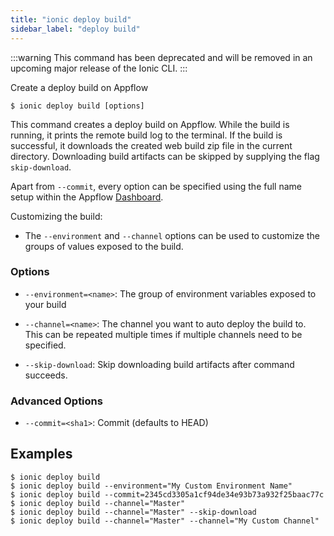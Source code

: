 ```yaml
---
title: "ionic deploy build"
sidebar_label: "deploy build"
---
```



:::warning
This command has been deprecated and will be removed in an upcoming major release of the Ionic CLI.
:::

Create a deploy build on Appflow

```shell
$ ionic deploy build [options]
```

This command creates a deploy build on Appflow. While the build is running, it prints the remote build log to the terminal. If the build is successful, it downloads the created web build zip file in the current directory. Downloading build artifacts can be skipped by supplying the flag `skip-download`.

Apart from `--commit`, every option can be specified using the full name setup within the Appflow [Dashboard](https://dashboard.ionicframework.com).

Customizing the build:
- The `--environment` and `--channel` options can be used to customize the groups of values exposed to the build.

### Options

 - `--environment=<name>`: The group of environment variables exposed to your build

 - `--channel=<name>`: The channel you want to auto deploy the build to. This can be repeated multiple times if multiple channels need to be specified.

 - `--skip-download`: Skip downloading build artifacts after command succeeds.



### Advanced Options

 - `--commit=<sha1>`: Commit (defaults to HEAD)


## Examples

```shell
$ ionic deploy build 
$ ionic deploy build --environment="My Custom Environment Name"
$ ionic deploy build --commit=2345cd3305a1cf94de34e93b73a932f25baac77c
$ ionic deploy build --channel="Master"
$ ionic deploy build --channel="Master" --skip-download
$ ionic deploy build --channel="Master" --channel="My Custom Channel"
```
